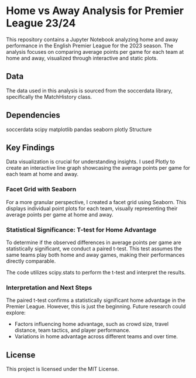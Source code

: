 # Home vs Away Analysis for Premier League 23/24
This repository contains a Jupyter Notebook analyzing home and away performance in the English Premier League for the 2023 season. The analysis focuses on comparing average points per game for each team at home and away, visualized through interactive and static plots.

## Data
The data used in this analysis is sourced from the soccerdata library, specifically the MatchHistory class.

## Dependencies
soccerdata
scipy
matplotlib
pandas
seaborn
plotly
Structure

## Key Findings
Data visualization is crucial for understanding insights. I used Plotly to create an interactive line graph showcasing the average points per game for each team at home and away.

### Facet Grid with Seaborn
For a more granular perspective, I created a facet grid using Seaborn. This displays individual point plots for each team, visually representing their average points per game at home and away.

### Statistical Significance: T-test for Home Advantage
To determine if the observed differences in average points per game are statistically significant, we conduct a paired t-test. This test assumes the same teams play both home and away games, making their performances directly comparable.

The code utilizes scipy.stats to perform the t-test and interpret the results.

### Interpretation and Next Steps
The paired t-test confirms a statistically significant home advantage in the Premier League. However, this is just the beginning. Future research could explore:
- Factors influencing home advantage, such as crowd size, travel distance, team tactics, and player performance.
- Variations in home advantage across different teams and over time.

## License
This project is licensed under the MIT License.
